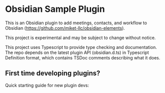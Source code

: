 # Obsidian Sample Plugin

This is an Obsidian plugin to add meetings, contacts, and workflow to Obsidian (https://github.com/miket-llc/obsidian-elements).

This project is experimental and may be subject to change without notice.

This project uses Typescript to provide type checking and documentation.
The repo depends on the latest plugin API (obsidian.d.ts) in Typescript Definition format, which contains TSDoc comments describing what it does.


## First time developing plugins?

Quick starting guide for new plugin devs:

